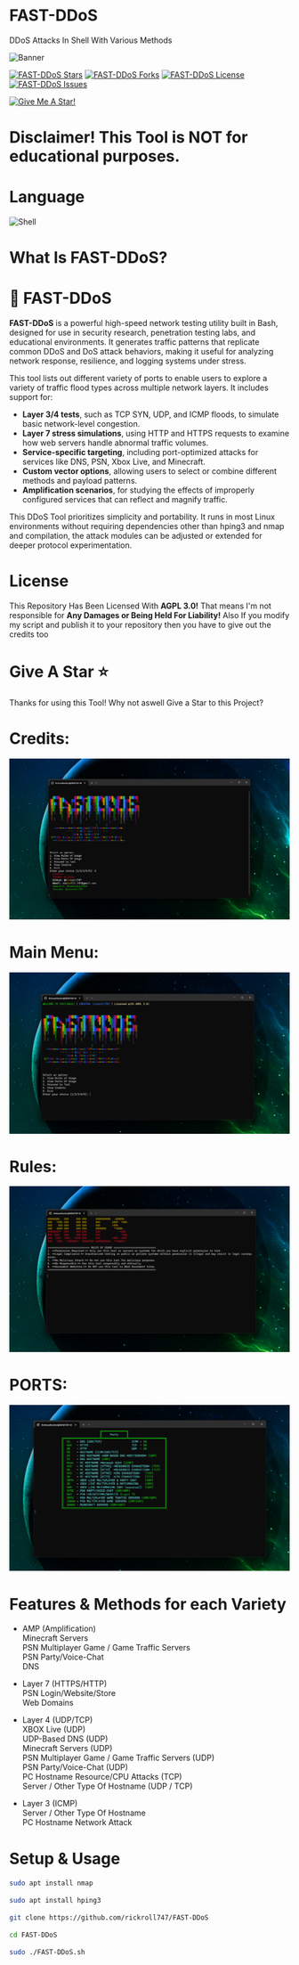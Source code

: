 # FAST-DDoS
DDoS Attacks In Shell With Various Methods

![Banner](https://capsule-render.vercel.app/api?type=waving&height=235&color=gradient&text=FAST-DDoS&fontAlign=70&fontAlignY=45)

<a href="#"><img alt="FAST-DDoS Stars" src="https://img.shields.io/github/stars/rickroll747/FAST-DDoS?style=for-the-badge&color=yellow"></a>
<a href="#"><img alt="FAST-DDoS Forks" src="https://img.shields.io/github/forks/rickroll747/FAST-DDoS?color=orange&style=for-the-badge"></a>
<a href="#"><img alt="FAST-DDoS License" src="https://img.shields.io/github/license/rickroll747/FAST-DDoS?color=red&style=for-the-badge"></a>
<a href="https://github.com/rickroll747/FAST-DDoS/issues"><img alt="FAST-DDoS Issues" src="https://img.shields.io/github/issues/rickroll747/FAST-DDoS?color=green&style=for-the-badge"></a>

<a href="#"><img alt="Give Me A Star!" src="https://img.shields.io/badge/Give_Me-A_Star!-blue"></a>
# Disclaimer! This Tool is NOT for educational purposes.
# Language
![Shell](https://img.shields.io/badge/Shell-%23121011.svg?style=for-the-badge&logo=gnu-bash&logoColor=white)
# What Is FAST-DDoS?
# 🚀 FAST-DDoS

**FAST-DDoS** is a powerful high-speed network testing utility built in Bash, designed for use in security research, penetration testing labs, and educational environments. It generates traffic patterns that replicate common DDoS and DoS attack behaviors, making it useful for analyzing network response, resilience, and logging systems under stress.

This tool lists out different variety of ports to enable users to explore a variety of traffic flood types across multiple network layers. It includes support for:

- **Layer 3/4 tests**, such as TCP SYN, UDP, and ICMP floods, to simulate basic network-level congestion.
- **Layer 7 stress simulations**, using HTTP and HTTPS requests to examine how web servers handle abnormal traffic volumes.
- **Service-specific targeting**, including port-optimized attacks for services like DNS, PSN, Xbox Live, and Minecraft.
- **Custom vector options**, allowing users to select or combine different methods and payload patterns.
- **Amplification scenarios**, for studying the effects of improperly configured services that can reflect and magnify traffic.

This DDoS Tool prioritizes simplicity and portability. It runs in most Linux environments without requiring dependencies other than hping3 and nmap and compilation, the attack modules can be adjusted or extended for deeper protocol experimentation.
# License
This Repository Has Been Licensed With **AGPL 3.0!**
That means I'm not responsible for **Any Damages or Being Held For Liability!**
Also If you modify my script and publish it to your repository then you have to give out the credits too

# Give A Star ⭐
Thanks for using this Tool! Why not aswell Give a Star to this Project?<br>

# Credits:
![lk](https://github.com/rickroll747/FAST-DDoS/blob/master/Screenshots/Credits.png?raw=true)
# Main Menu:
![lk](https://github.com/rickroll747/FAST-DDoS/blob/master/Screenshots/Main%20Menu.png?raw=true)
# Rules:
![lk](https://github.com/rickroll747/FAST-DDoS/blob/master/Screenshots/Rules.png?raw=true)
# PORTS:
![lk](https://github.com/rickroll747/FAST-DDoS/blob/master/Screenshots/Ports.png?raw=true)

# Features & Methods for each Variety
* AMP (Amplification)<br>
  Minecraft Servers<br>
  PSN Multiplayer Game / Game Traffic Servers<br>
  PSN Party/Voice-Chat<br>
  DNS

* Layer 7 (HTTPS/HTTP)<br>
  PSN Login/Website/Store<br>
  Web Domains

* Layer 4 (UDP/TCP)<br>
  XBOX Live (UDP)<br>
  UDP-Based DNS (UDP)<br>
  Minecraft Servers (UDP)<br>
  PSN Multiplayer Game / Game Traffic Servers (UDP)<br>
  PSN Party/Voice-Chat (UDP)<br>
  PC Hostname Resource/CPU Attacks (TCP)<br>
  Server / Other Type Of Hostname (UDP / TCP)

* Layer 3 (ICMP)<br>
  Server / Other Type Of Hostname<br>
  PC Hostname Network Attack

# ️Setup & Usage
```bash
sudo apt install nmap
```
```bash
sudo apt install hping3
```
```bash
git clone https://github.com/rickroll747/FAST-DDoS
```
```bash
cd FAST-DDoS
```
```bash
sudo ./FAST-DDoS.sh
```
